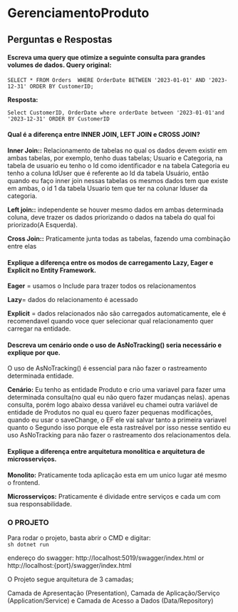 # GerenciamentoProduto

## Perguntas e Respostas

#### Escreva uma query que otimize a seguinte consulta para grandes volumes de dados. Query original: 
``SELECT * FROM Orders 
WHERE OrderDate BETWEEN '2023-01-01' AND '2023-12-31' ORDER BY CustomerID; ``

**Resposta:**

``Select CustomerID, OrderDate where orderDate between '2023-01-01'and '2023-12-31' ORDER BY CustomerID``

#### Qual é a diferença entre INNER JOIN, LEFT JOIN e CROSS JOIN? 

**Inner Join::** Relacionamento de tabelas no qual os dados devem existir em ambas tabelas, por exemplo, tenho duas tabelas; Usuario e Categoria, na tabela de usuario eu tenho o Id como identificador e na tabela Categoria eu tenho a coluna IdUser que é referente ao Id da tabela Usuário, então quando eu faço inner join nessas tabelas os mesmos dados tem que existe em ambas, o id 1 da tabela Usuario tem que ter na colunar Iduser da categoria.

**Left join::** independente se houver mesmo dados em ambas determinada coluna, deve trazer os dados priorizando o dados na tabela do qual foi priorizado(A Esquerda).

**Cross Join::** Praticamente junta todas as tabelas, fazendo uma combinação entre elas

#### Explique a diferença entre os modos de carregamento Lazy, Eager e Explicit no Entity Framework. 
**Eager** = usamos o Include para trazer todos os relacionamentos

**Lazy**= dados do relacionamento é acessado

**Explicit** = dados relacionados não são carregados automaticamente, ele é recomendavel quando voce quer selecionar qual relacionamento quer carregar na entidade.

#### Descreva um cenário onde o uso de AsNoTracking() seria necessário e explique por que.
O uso de AsNoTracking() é essencial para não fazer o rastreamento determinada entidade.

**Cenário:**
Eu tenho as entidade Produto e crio uma variavel para fazer uma determinada consulta(no qual eu não quero fazer mudanças nelas). apenas consulta, porém logo abaixo dessa variável eu chamei outra variável de entidade de Produtos no qual eu quero fazer pequenas modificações, quando eu usar o saveChange, o EF ele vai salvar tanto a primeira variavel quanto o Segundo isso porque ele esta rastreável por isso nesse sentido eu uso AsNoTracking para não fazer o rastreamento dos relacionamentos dela.

#### Explique a diferença entre arquitetura monolítica e arquitetura de microsserviços. 
**Monolito:** Praticamente toda aplicação esta em um unico lugar até mesmo o frontend.

**Microsserviços:** Praticamente é dividade entre serviços e cada um com sua responsabilidade.


### O PROJETO

Para rodar o projeto, basta abrir o CMD e digitar:  
``sh
dotnet run``

endereço do swagger:
http://localhost:5019/swagger/index.html
or
http://localhost:{port}/swagger/index.html

O Projeto segue arquitetura de 3 camadas;

Camada de Apresentação (Presentation), Camada de Aplicação/Serviço (Application/Service) e Camada de Acesso a Dados (Data/Repository)
